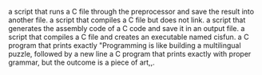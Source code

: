  a script that runs a C file through the preprocessor and save the result into another file.
a script that compiles a C file but does not link.
 a script that generates the assembly code of a C code and save it in an output file.
a script that compiles a C file and creates an executable named cisfun.
a C program that prints exactly "Programming is like building a multilingual puzzle, followed by a new line
a C program that prints exactly with proper grammar, but the outcome is a piece of art,,.
